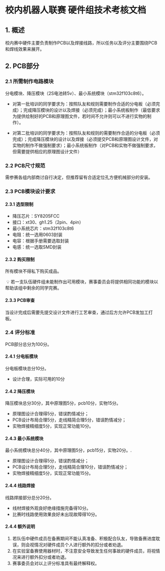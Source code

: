 # 校内机器人联赛 硬件组技术考核文档

## 1. 概述

校内赛中硬件主要负责制作PCB以及焊接线路，所以任务以及评分主要围绕PCB和焊线效果来展开。

## 2. PCB部分

### 2.1 所需制作电路模块

分电模块、降压模块（2S电池转5v）、最小系统模块（stm32f103c8t6）。

- 对第一批培训的同学要求为：按照队友和规则需要制作合适的分电板（必须完成）；完成降压模块的设计以及焊接（必须完成）；最小系统板制作（最低要求为提供绘制好的PCB和原理图文件，若时间不允许则可以不进行实物的制作）。

- 对第二批培训的同学要求为：按照队友和规则的需要制作合适的分电板（必须完成）；完成降压模块的设计以及焊接（必须提交PCB和原理图设计文件，对实物的制作不做强制要求）；最小系统板制作（对PCB和实物不做强制要求，但需要提供相应的原理图设计文件）

### 2.2 PCB尺寸规范

需参赛各组内部商讨自行决定，但推荐留有合适定位孔方便机械部分的安装。

### 2.3 PCB模块设计要求

#### 2.3.1 选型限制

- 降压芯片：SY8205FCC
- 接口：xt30、gh1.25（2pin、4pin）
- 最小系统芯片：stm32f103c8t6
- 电阻：统一选用0603封装
- 电容：根据手册需要选取封装
- 电感：统一选取SMD封装

#### 2.3.2 购买限制

所有模块不得私下购买成品。

​	💡	若一支队伍硬件组未能制作出可用模块，赛事委员会将提供相同功能的模块以帮助该组中剩余的同学完赛。

#### 2.3.3 PCB审查

当设计完成后需要先提交设计文件进行工艺审查，通过后方允许PCB发加工打板。

### 2.4 评分标准

PCB部分总分为100分。

#### 2.4.1 分电板模块

分电板模块总分10分。

- 设计合理，实际可用的10分

#### 2.4.2 降压模块

降压模块总分30分，其中原理图5分，pcb10分，实物15分。

- 原理图设计合理得5分，错误酌情减分；
- PCB设计布局合理5分，走线精简合理5分，错误酌情减分；
- 实物焊接精细度5分，实现正常功能10分。

#### 2.4.3 最小系统模块

最小系统模块总分40分，其中原理图5分，pcb15分，实物20分。.

- 原理图设计合理得5分，错误酌情减分；
- PCB设计布局合理5分，走线精简合理10分，错误酌情减分；
- 实物焊接精细度5分，实现正常功能15分。

#### 2.4.4 线路焊接

线路焊接部分总分20分。

- 线材焊接外观良好绝缘措施完备得10分。
- 比赛时线路使用效果良好未出现故障得10分。

#### 2.4.4 额外说明

1. 若队伍中硬件成员在备赛期间不能认真准备、积极配合队友，导致备赛进度耽误，则会视情况对硬件成员个人进行额外的扣分或者劝退。
2. 在实验室备赛使用器材时，不注意安全导致发生任何事故的硬件成员，将视情况来进行额外扣分或者劝退。
3. 赛事委员会对以上评分标准具有最终解释权。